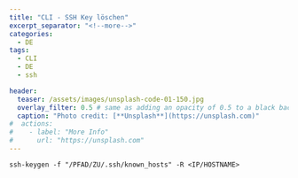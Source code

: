 ```yaml
---
title: "CLI - SSH Key löschen"
excerpt_separator: "<!--more-->"
categories:
  - DE
tags:
  - CLI
  - DE
  - ssh

header:
  teaser: /assets/images/unsplash-code-01-150.jpg
  overlay_filter: 0.5 # same as adding an opacity of 0.5 to a black background
  caption: "Photo credit: [**Unsplash**](https://unsplash.com)"
#  actions:
#    - label: "More Info"
#      url: "https://unsplash.com"
---
```



```
ssh-keygen -f "/PFAD/ZU/.ssh/known_hosts" -R <IP/HOSTNAME>
```

<!--more-->

